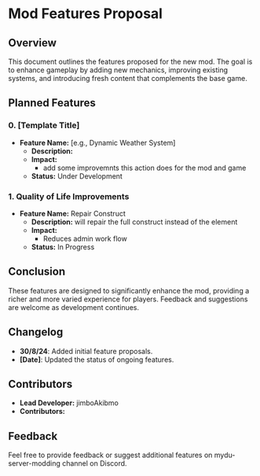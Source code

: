 # Mod Features Proposal

## Overview
This document outlines the features proposed for the new mod. The goal is to enhance gameplay by adding new mechanics, improving existing systems, and introducing fresh content that complements the base game.

## Planned Features

### 0. **[Template Title]**
   - **Feature Name:** [e.g., Dynamic Weather System]
     - **Description:** 
     - **Impact:** 
       - add some improvemnts this action does for the mod and game
     - **Status:** Under Development

### 1. **Quality of Life Improvements**
   - **Feature Name:**  Repair Construct
     - **Description:** will repair the full construct instead of the element
     - **Impact:**
       - Reduces admin work flow
     - **Status:** In Progress

## Conclusion
These features are designed to significantly enhance the mod, providing a richer and more varied experience for players. Feedback and suggestions are welcome as development continues.

## Changelog
- **30/8/24**: Added initial feature proposals.
- **[Date]**: Updated the status of ongoing features.

## Contributors
- **Lead Developer:** jimboAkibmo
- **Contributors:** 

## Feedback
Feel free to provide feedback or suggest additional features on mydu-server-modding channel on Discord.

